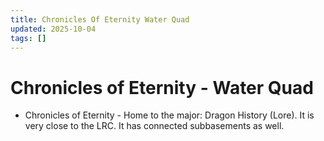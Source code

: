 ```yaml
---
title: Chronicles Of Eternity Water Quad
updated: 2025-10-04
tags: []
---
```


# Chronicles of Eternity - Water Quad



* Chronicles of Eternity - Home to the major: Dragon History (Lore). It is very close to the LRC. It has connected subbasements as well.

